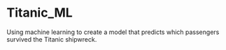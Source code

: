 # Titanic_ML
Using machine learning to create a model that predicts which passengers survived the Titanic shipwreck.
